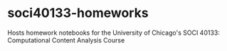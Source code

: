 # soci40133-homeworks
Hosts homework notebooks for the University of Chicago's SOCI 40133: Computational Content Analysis Course
